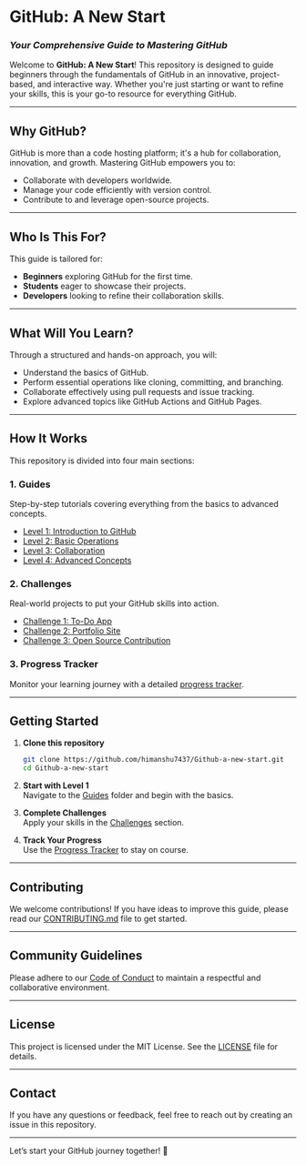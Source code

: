 
# **GitHub: A New Start**  
### *Your Comprehensive Guide to Mastering GitHub*  

Welcome to **GitHub: A New Start**! This repository is designed to guide beginners through the fundamentals of GitHub in an innovative, project-based, and interactive way. Whether you're just starting or want to refine your skills, this is your go-to resource for everything GitHub.

---

## **Why GitHub?**  
GitHub is more than a code hosting platform; it's a hub for collaboration, innovation, and growth. Mastering GitHub empowers you to:  
- Collaborate with developers worldwide.  
- Manage your code efficiently with version control.  
- Contribute to and leverage open-source projects.  

---

## **Who Is This For?**  
This guide is tailored for:  
- **Beginners** exploring GitHub for the first time.  
- **Students** eager to showcase their projects.  
- **Developers** looking to refine their collaboration skills.  

---

## **What Will You Learn?**  
Through a structured and hands-on approach, you will:  
- Understand the basics of GitHub.  
- Perform essential operations like cloning, committing, and branching.  
- Collaborate effectively using pull requests and issue tracking.  
- Explore advanced topics like GitHub Actions and GitHub Pages.  

---

## **How It Works**  
This repository is divided into four main sections:  

### 1. **Guides**  
Step-by-step tutorials covering everything from the basics to advanced concepts.  
- [Level 1: Introduction to GitHub](./Guides/Level-1_Intro-to-GitHub/)  
- [Level 2: Basic Operations](./Guides/Level-2_Basic-Operations/)  
- [Level 3: Collaboration](./Guides/Level-3_Collaboration/)  
- [Level 4: Advanced Concepts](./Guides/Level-4_Advanced-Concepts/)  

### 2. **Challenges**  
Real-world projects to put your GitHub skills into action.  
- [Challenge 1: To-Do App](./Challenges/Challenge-1_Todo-App/)  
- [Challenge 2: Portfolio Site](./Challenges/Challenge-2_Portfolio-Site/)  
- [Challenge 3: Open Source Contribution](./Challenges/Challenge-3_Open-Source-Contribution/)  

### 3. **Progress Tracker**  
Monitor your learning journey with a detailed [progress tracker](./progress-tracker.md).  

---

## **Getting Started**  

1. **Clone this repository**  
   ```bash
   git clone https://github.com/himanshu7437/Github-a-new-start.git
   cd Github-a-new-start
   ```

2. **Start with Level 1**  
   Navigate to the [Guides](./Guides/) folder and begin with the basics.

3. **Complete Challenges**  
   Apply your skills in the [Challenges](./Challenges/) section.

4. **Track Your Progress**  
   Use the [Progress Tracker](./progress-tracker.md) to stay on course.

---

## **Contributing**  
We welcome contributions! If you have ideas to improve this guide, please read our [CONTRIBUTING.md](./CONTRIBUTING.md) file to get started.  

---

## **Community Guidelines**  
Please adhere to our [Code of Conduct](./CODE_OF_CONDUCT.md) to maintain a respectful and collaborative environment.  

---

## **License**  
This project is licensed under the MIT License. See the [LICENSE](./License) file for details.  

---

## **Contact**  
If you have any questions or feedback, feel free to reach out by creating an issue in this repository.  

---

Let’s start your GitHub journey together! 🚀  
